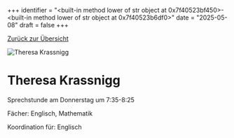 
+++
identifier = "<built-in method lower of str object at 0x7f40523bf450>-<built-in method lower of str object at 0x7f40523b6df0>"
date = "2025-05-08"
draft = false
+++

 [Zurück zur Übersicht](/schule/personen/)

<div class="row">
<div class="column">
<img src="/images/personal/Krassnigg.jpg" alt="Theresa Krassnigg"> 
</div>
<div class="column">

# Theresa Krassnigg

Sprechstunde am Donnerstag um 7:35-8:25

Fächer: Englisch,  Mathematik











Koordination für: Englisch

</div>
</div> 

